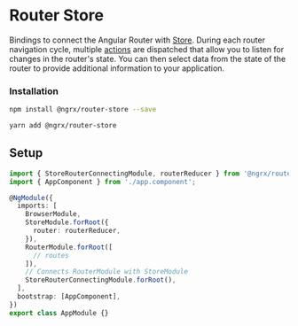 # Router Store

Bindings to connect the Angular Router with [Store](guide/store). During each router navigation cycle, multiple [actions](guide/router/actions) are dispatched that allow you to listen for changes in the router's state. You can then select data from the state of the router to provide additional information to your application.

### Installation

```sh
npm install @ngrx/router-store --save
```

```sh
yarn add @ngrx/router-store
```

## Setup

```ts
import { StoreRouterConnectingModule, routerReducer } from '@ngrx/router-store';
import { AppComponent } from './app.component';

@NgModule({
  imports: [
    BrowserModule,
    StoreModule.forRoot({
      router: routerReducer,
    }),
    RouterModule.forRoot([
      // routes
    ]),
    // Connects RouterModule with StoreModule
    StoreRouterConnectingModule.forRoot(),
  ],
  bootstrap: [AppComponent],
})
export class AppModule {}
```
